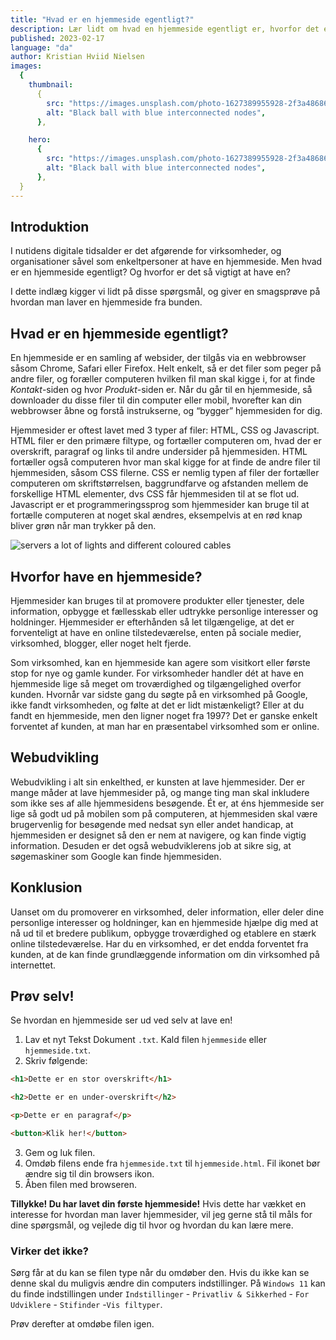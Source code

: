 ```yaml
---
title: "Hvad er en hjemmeside egentligt?"
description: Lær lidt om hvad en hjemmeside egentligt er, hvorfor det er vigtigt for virksomheder at have en hjemmeside, og prøv at lav din egen hjemmeside på 2 minutter!
published: 2023-02-17
language: "da"
author: Kristian Hviid Nielsen
images:
  {
    thumbnail:
      {
        src: "https://images.unsplash.com/photo-1627389955928-2f3a48686106?ixlib=rb-4.0.3&ixid=MnwxMjA3fDB8MHxwaG90by1wYWdlfHx8fGVufDB8fHx8&auto=format&fit=crop&w=1374&q=12",
        alt: "Black ball with blue interconnected nodes",
      },

    hero:
      {
        src: "https://images.unsplash.com/photo-1627389955928-2f3a48686106?ixlib=rb-4.0.3&ixid=MnwxMjA3fDB8MHxwaG90by1wYWdlfHx8fGVufDB8fHx8&auto=format&fit=crop&w=1374&h=500&q=12",
        alt: "Black ball with blue interconnected nodes",
      },
  }
---
```


## Introduktion

I nutidens digitale tidsalder er det afgørende for virksomheder, og organisationer såvel som enkeltpersoner at have en hjemmeside. Men hvad er en hjemmeside egentligt? Og hvorfor er det så vigtigt at have en?

I dette indlæg kigger vi lidt på disse spørgsmål, og giver en smagsprøve på hvordan man laver en hjemmeside fra bunden.

## Hvad er en hjemmeside egentligt?

En hjemmeside er en samling af websider, der tilgås via en webbrowser såsom Chrome, Safari eller Firefox. Helt enkelt, så er det filer som peger på andre filer, og foræller computeren hvilken fil man skal kigge i, for at finde _Kontakt_-siden og hvor _Produkt_-siden er. Når du går til en hjemmeside, så downloader du disse filer til din computer eller mobil, hvorefter kan din webbrowser åbne og forstå instrukserne, og “bygger” hjemmesiden for dig.

Hjemmesider er oftest lavet med 3 typer af filer: HTML, CSS og Javascript. HTML filer er den primære filtype, og fortæller computeren om, hvad der er overskrift, paragraf og links til andre undersider på hjemmesiden. HTML fortæller også computeren hvor man skal kigge for at finde de andre filer til hjemmesiden, såsom CSS filerne. CSS er nemlig typen af filer der fortæller computeren om skriftstørrelsen, baggrundfarve og afstanden mellem de forskellige HTML elementer, dvs CSS får hjemmesiden til at se flot ud.
Javascript er et programmeringssprog som hjemmesider kan bruge til at fortælle computeren at noget skal ændres, eksempelvis at en rød knap bliver grøn når man trykker på den.

<img src="https://images.unsplash.com/photo-1558494949-ef010cbdcc31?ixlib=rb-4.0.3&ixid=MnwxMjA3fDB8MHxwaG90by1wYWdlfHx8fGVufDB8fHx8&auto=format&fit=crop&w=1934&q=12" alt="servers a lot of lights and different coloured cables">

## Hvorfor have en hjemmeside?

Hjemmesider kan bruges til at promovere produkter eller tjenester, dele information, opbygge et fællesskab eller udtrykke personlige interesser og holdninger. Hjemmesider er efterhånden så let tilgængelige, at det er forventeligt at have en online tilstedeværelse, enten på sociale medier, virksomhed, blogger, eller noget helt fjerde.

Som virksomhed, kan en hjemmeside kan agere som visitkort eller første stop for nye og gamle kunder. For virksomheder handler dét at have en hjemmeside lige så meget om troværdighed og tilgængelighed overfor kunden. Hvornår var sidste gang du søgte på en virksomhed på Google, ikke fandt virksomheden, og følte at det er lidt mistænkeligt? Eller at du fandt en hjemmeside, men den ligner noget fra 1997?
Det er ganske enkelt forventet af kunden, at man har en præsentabel virksomhed som er online.

## Webudvikling

Webudvikling i alt sin enkelthed, er kunsten at lave hjemmesider. Der er mange måder at lave hjemmesider på, og mange ting man skal inkludere som ikke ses af alle hjemmesidens besøgende. Ét er, at éns hjemmeside ser lige så godt ud på mobilen som på computeren, at hjemmesiden skal være brugervenlig for besøgende med nedsat syn eller andet handicap, at hjemmesiden er designet så den er nem at navigere, og kan finde vigtig information. Desuden er det også webudviklerens job at sikre sig, at søgemaskiner som Google kan finde hjemmesiden.

## Konklusion

Uanset om du promoverer en virksomhed, deler information, eller deler dine personlige interesser og holdninger, kan en hjemmeside hjælpe dig med at nå ud til et bredere publikum, opbygge troværdighed og etablere en stærk online tilstedeværelse. Har du en virksomhed, er det endda forventet fra kunden, at de kan finde grundlæggende information om din virksomhed på internettet.

## Prøv selv!

Se hvordan en hjemmeside ser ud ved selv at lave en!

1. Lav et nyt Tekst Dokument `.txt`. Kald filen `hjemmeside` eller `hjemmeside.txt`.
2. Skriv følgende:

```html
<h1>Dette er en stor overskrift</h1>

<h2>Dette er en under-overskrift</h2>

<p>Dette er en paragraf</p>

<button>Klik her!</button>
```

3. Gem og luk filen.
4. Omdøb filens ende fra `hjemmeside.txt` til `hjemmeside.html`. Fil ikonet bør ændre sig til din browsers ikon.
5. Åben filen med browseren.

**Tillykke! Du har lavet din første hjemmeside!**
Hvis dette har vækket en interesse for hvordan man laver hjemmesider, vil jeg gerne stå til måls for dine spørgsmål, og vejlede dig til hvor og hvordan du kan lære mere.

### Virker det ikke?

Sørg får at du kan se filen type når du omdøber den. Hvis du ikke kan se denne skal du muligvis ændre din computers indstillinger.
På `Windows 11` kan du finde indstillingen under `Indstillinger` - `Privatliv & Sikkerhed` - `For Udviklere` - `Stifinder` -`Vis filtyper`.

Prøv derefter at omdøbe filen igen.
